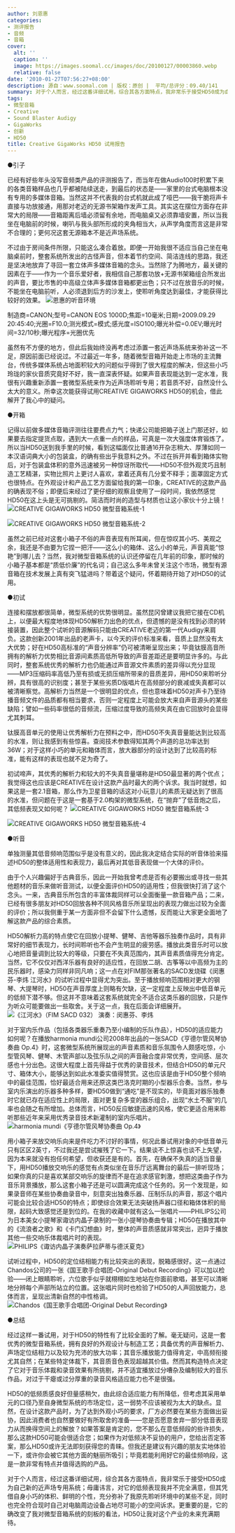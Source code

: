 ```yaml
---
author: 刘恩惠
categories:
- 测评报告
- 音频
- 音箱
cover:
  alt: ''
  caption: ''
  image: https://images.soomal.cc/images/doc/20100127/00003860.webp
  relative: false
date: '2010-01-27T07:56:27+08:00'
description: 源自：www.soomal.com | 版权：原创 |  平均/总评分：09.40/141
summary: 对于个人而言，经过这番详细试用，综合其各方面特点，我非常乐于接受HD50成为自己新的近声场专用系统；毋庸讳言，对它的低频表现我并不完全满意，但其凭借自身小巧的体积、鲜明的个性，充分弥补了我原先聆听环境中的某些不足，同时也完全符合现时自己对电脑周边设备占地尽可能小的空间诉求。更重要的是，它的确改变了我对微型音箱系统的刻板的看法……
tags:
- 微型音箱
- Creative
- Sound Blaster Audigy
- GigaWorks
- 创新
- HD50
title: Creative GigaWorks HD50 试用报告
---
```


●引子



已经有好些年头没写音频类产品的评测报告了，而当年在做Audio100时积累下来的各类音箱样品也几乎都被陆续送走，到最后的状态是――家里的台式电脑根本没有专用的多媒体音箱。当然这并不代表我的台式机就此成了哑巴――我干脆将声卡直接与功放接通，用那对老迈的无源书架箱作发声工具。其实这在摆位方面存在非常大的局限――音箱距离后墙必须留有余地，而电脑桌又必须靠墙安置，所以当我坐在电脑前的时候，喇叭与我头部所形成的夹角相当大，从声学角度而言这是非常不合理的；更何况这套无源箱本不是近声场系统。

不过由于房间条件所限，只能这么凑合着放。即便一开始我很不适应当自己坐在电脑桌前时，整套系统所发出的古怪声音，但本着节约空间、简洁连线的思路，我还是坚决地放弃了寻回一套立体声多媒体音箱的念头。当然除了为腾地方，最关键的因素在于――作为一个音乐爱好者，我相信自己那套功放+无源书架箱组合所发出的声音，要比市售的中高级立体声多媒体音箱都更出色；只不过在放音乐的时候，不能坐在电脑前听，人必须退到后方的沙发上，使聆听角度达到最佳，才能获得比较好的效果。
![恩惠的听音环境](https://images.soomal.cc/images/doc/20100123/00003818.webp)

制造商=CANON;型号=CANON EOS 1000D;焦距=10毫米;日期=2009.09.29 20:45:40;光圈=F10.0;测光模式=模式;感光度=ISO100;曝光补偿=0.0EV;曝光时间=32/10秒;曝光程序=光圈优先



虽然有不方便的地方，但此后我始终没再考虑过添置一套近声场系统来弥补这一不足，原因前面已经说过。不过最近一年多，随着微型音箱开始走上市场的主流舞台，传统多媒体系统占地面积较大的问题似乎得到了很大程度的解决，但这些小巧玲珑的家伙音质究竟好不好，我一直深表怀疑。如果声音表现能达到一定水准，我很有兴趣重新添置一套微型系统来作为近声场聆听专用；若音质不好，自然没什么太大的意义。所幸这次能获得试用CREATIVE GIGAWORKS HD50的机会，借此解开了我心中的疑问。

●开箱

记得以前做多媒体音箱评测往往要费点力气；快递公司能把箱子送上门那还好，如果要去指定提货点取，遇到大一点重一点的样品，可真是一次大强度体育锻炼了。所以当HD50送到我手里的时候，看到这幅面仅比普通16开杂志稍大、厚薄如同一本汉语词典大小的包装盒，的确有些出乎我意料之外。不过在拆开并看到箱体实物后，对于包装盒体积的意外迅速被另一种惊讶所取代――HD50不但外观灵巧且制造工艺精湛，实物比照片上更讨人喜欢，拿着还真有几分爱不释手；面罩固定方式也很特点。在外观设计和产品工艺方面留给我的第一印象，CREATIVE的这款产品的确表现不俗；即便后来经过了更仔细的观察且使用了一段时间，我依然感觉HD50在这上头是无可挑剔的。简洁而时尚的造型与材质也让这小家伙十分上镜！
![CREATIVE GIGAWORKS HD50 微型音箱系统-1](https://images.soomal.cc/images/doc/20100111/00003638.webp)




![CREATIVE GIGAWORKS HD50 微型音箱系统-2](https://images.soomal.cc/images/doc/20100111/00003639.webp)





虽然之前已经对这套小箱子不俗的声音表现有所耳闻，但在惊叹其小巧、美观之余，我还是不由要为它捏一把汗――这么小的箱体、这么小的单元，声音真能“惊艳”到哪儿去？当然，我对微型音箱系统的认识还停留在几年前的印象，那时候的小箱子基本都是“质低价廉”的代名词；自己这么多年未曾关注这个市场，微型有源音箱在技术发展上真有突飞猛进吗？带着这个疑问，怀着期待开始了对HD50的试用。

●初试

连接和摆放都很简单，微型系统的优势很明显。虽然昆冈曾建议我把它接在CD机上，以便最大程度地体现HD50解析力出色的优点，但遗憾的是没有找到必须的转接装置，因此整个试听的音源解码只能由CREATIVE老迈的第一代Audigy来肩负。这款创新2001年出品的老声卡，以今天的评价标准来看，音质上显然没有太大优势；好在HD50高标准的“声音分辨率”仍可被清晰呈现出来；毕竟钛膜高音所拥有的解析力优势相比音源间素质高低所导致的声音差距还是要明显许多的。与此同时，整套系统优秀的解析力也仍能通过声音源文件素质的差异得以充分显现――MP3压缩码率高低乃至有损或无损压缩所带来的音质差异，用HD50来聆听分辨，具有很高的识别度；甚至于某些劣质D版唱片在高频部分的衰减或失真都可以被清晰察觉。高解析力当然是一个很明显的优点，但也意味着HD50对声卡乃至待播音频文件的品质都有相当要求，否则一定程度上可能会放大来自声音源头的某些缺陷；譬如一些码率很低的音频流，压缩过度导致的高频失真在由它回放时会显得尤其刺耳。

钛膜高音单元的使用让优秀解析力在预料之中，而HD50不失真音量能达到比较高的水准，则让我感到有些惊喜。查阅技术参数得知其两个声道的总功率达到36W；对于这样小巧的单元和箱体而言，放大器部分的设计达到了比较高的标准，能有这样的表现也就不足为奇了。

初试啼声，其优秀的解析力和较大的不失真音量堪称是HD50最显著的两个优点；我觉得这也应该是CREATIVE在设计这款产品时最大的两个诉求。我当时就想，如果这是一套2.1音箱，那么作为卫星音箱的话这对小玩意儿的素质无疑达到了很高的水准，但问题在于这是一套基于2.0构架的微型系统，在“抛弃”了低音炮之后，其低频表现又如何呢？
![CREATIVE GIGAWORKS HD50 微型音箱系统-3](https://images.soomal.cc/images/doc/20100111/00003640.webp)




![CREATIVE GIGAWORKS HD50 微型音箱系统-4](https://images.soomal.cc/images/doc/20100111/00003641.webp)





●听音

单独测量其低音频响范围似乎是没有意义的，因此我决定结合实际的听音体验来描述HD50的整体适用性和表现力，最后再对其低音表现做一个大体的评价。

由于个人兴趣偏好于古典音乐，因此一开始我曾考虑是否有必要搬出或寻找一些其他题材的音乐来做听音测试，以便全面评价HD50的适用性；但我很快打消了这个念头。一来，古典音乐所包含的丰富体裁同样可以全面衡量一款音箱产品；二来，已经有很多朋友对HD50回放各种不同风格音乐所呈现出的表现力做出过较为全面的评价；所以我侧重于某一方面非但不会留下什么遗憾，反而能让大家更全面地了解这款产品的综合素质。

HD50解析力高的特点使它在回放小提琴、健琴、吉他等器乐独奏作品时，具有非常好的细节表现力，长时间聆听也不会产生明显的疲劳感。播放此类音乐时可以放心地把音量调到比较大的等级，只要在不失真范围内，其声音素质值得充分肯定。当然，它不仅仅对西洋乐器有良好的适应性，在回放二胡、古筝等以中高频为主的民乐器时，感染力同样非同凡响；这一点在对FIM那张著名的SACD发烧碟《闵惠芬-李炜 江河水》的试听过程中显得尤为突出。至于播放频响范围相对更大的钢琴、大提琴时，HD50在声音厚度上则略有欠缺，这一定程度上反映出中低音单元的低频下潜不够。但这并不意味着这套系统就完全不适合这类乐器的回放，只是作为听众可能要做出一些取舍。关于这一点，我在后面会详细展开。
![《江河水》（FIM SACD 032） 演奏：闵惠芬、李炜](https://images.soomal.cc/images/doc/20100123/00003819.webp)





对于室内乐作品（包括各类器乐重奏乃至小编制的乐队作品），HD50的适应能力如何呢？在播放harmonia mundi公司2008年出品的一张SACD《亨德尔管风琴协奏曲 Op.4》时，这套微型系统所展现出的声音素质和音乐氛围令人颇感吃惊，小型管风琴、健琴、木管声部以及弦乐队之间的声音融合度非常优秀，空间感、层次感也十分出色。这很大程度上首先得益于优秀的录音技术，但结合HD50的单元尺寸、箱体大小，能够达到如此水准委实值得赞赏。这也应该是由于HD50整个频响中的最佳范围，恰好最适合用来还原这类巴洛克时期的小型器乐合奏。当然，参与室内乐演出的乐器多种多样，要HD50做到“通吃”是不现实的，毕竟面对器乐独奏时它就已存在适应性上的局限，面对更复杂多变的器乐组合，出现“水土不服”的几率也会随之有所增加。总体而言，HD50反应敏捷迅速的风格，使它更适合用来聆听那些近年来采用优秀录音技术新灌制的室内乐唱片。
![harmonia mundi《亨德尔管风琴协奏曲 Op.4》](https://images.soomal.cc/images/doc/20100123/00003820.webp)





用小箱子来放交响乐向来是件吃力不讨好的事情，何况此番试用对象的中低音单元只有区区2英寸，不过我还是尝试摧残了它一下。结果谈不上惊喜也谈不上失望，因为本来就没有抱任何希望，但收获还是有的。首先，在确保不失真的适当音量下，用HD50播放交响乐的感觉有点类似坐在音乐厅远离舞台的最后一排听现场；如果你真的只是喜欢某部交响乐的旋律而不是在追求感官刺激，想把这类曲子作为音乐背景播放，那么这套小箱子还是可以圆满完成这个任务的。另一个发现是，如果录音师在某些协奏曲录音中，刻意突出独奏乐器、压制乐队的声音，那这个唱片可能会比较合适HD50的特点；即使综合效果无法突破扬声器口径和箱体体积的局限，起码大致感觉还是到位的。在我的收藏中就有这么一张唱片――PHILIPS公司为日本美女小提琴家诹访内晶子录制的一张小提琴协奏曲专辑；HD50在播放其中的《流浪者之歌》和《卡门幻想曲》时，整体的声音质感就非常突出，迥异于播放其他一些交响乐体裁唱片时的表现。
![PHILIPS《诹访内晶子演奏萨拉萨蒂与德沃夏克》](https://images.soomal.cc/images/doc/20100123/00003821.webp)





试听过程中，HD50的定位结相能力有比较突出的表现，脱箱感很好。这一点通过Chandos公司的一张《国王歌手合唱团-Original Debut Recording》可以加以检验――闭上眼睛聆听，六位歌手似乎就栩栩如生地站在你面前歌唱，甚至可以清晰地分辨每个声部所站立的位置。这张唱片同时也检验了HD50的人声回放能力，总体而言，呈现出清新自然的中性格调。
![Chandos《国王歌手合唱团-Original Debut Recording》](https://images.soomal.cc/images/doc/20100123/00003822.webp)





●总结

经过这样一番试用，对于HD50的特性有了比较全面的了解。毫无疑问，这是一套优秀的微型音箱系统，拥有良好的外观设计与制造工艺；具备优秀的声音解析力、声场定位结相力以及较为充沛的放大功率；其音乐播放能力值得肯定，中高频衔接尤其自然；在某些特定体裁下，其音质音色表现超越其价值。然而其构造特点决定了它对于音乐体裁和录音效果有所挑剔，并不适宜播放过分嘈杂及编制较大的音乐作品，对过于干瘪或过分厚重的录音风格适应能力也不是很强。

HD50的低频质感良好但量感稍欠，由此综合适应能力有所降低，但考虑其采用单元的口径乃至自身微型系统的市场定位，这一弱势不应该被视为太大的缺点。显然，在设计这款产品时，为了达到外观小巧的要求，厂方必然要在某些方面做出妥协，因此消费者也自然要做好有所取舍的准备――您是否愿意舍弃一部分低音表现力从而换得空间上的解放？如果答案是肯定的，您不那么在意低频段的些许损失，那么这款HD50可能会很适合您；如果作为对低频决不妥协的用户，您给出否定答案，那么HD50或许无法即刻获得您的青睐。但我还是建议有兴趣的朋友实地体验一下，或许你会被它其他方面的魅丽所吸引；毕竟若能利用好它的最佳频响段，这是一款非常有特点并值得选购的产品。

对于个人而言，经过这番详细试用，综合其各方面特点，我非常乐于接受HD50成为自己新的近声场专用系统；毋庸讳言，对它的低频表现我并不完全满意，但其凭借自身小巧的体积、鲜明的个性，充分弥补了我原先聆听环境中的某些不足，同时也完全符合现时自己对电脑周边设备占地尽可能小的空间诉求。更重要的是，它的确改变了我对微型音箱系统的刻板的看法，HD50让我对这个产业的未来充满期待。